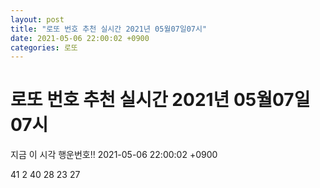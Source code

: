 ```yaml
---
layout: post
title: "로또 번호 추천 실시간 2021년 05월07일07시"
date: 2021-05-06 22:00:02 +0900
categories: 로또
---
```


# 로또 번호 추천 실시간 2021년 05월07일07시

지금 이 시각 행운번호!! 2021-05-06 22:00:02 +0900

 41  2  40  28  23  27 

